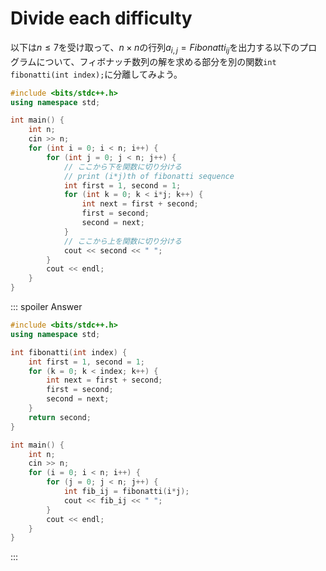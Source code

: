 # Divide each difficulty
以下は$n \leq 7$を受け取って、$n \times n$の行列$a_{i,j}=Fibonatti_{ij}$を出力する以下のプログラムについて、フィボナッチ数列の解を求める部分を別の関数`int fibonatti(int index);`に分離してみよう。
```cpp
#include <bits/stdc++.h>
using namespace std;

int main() {
    int n;
    cin >> n;
    for (int i = 0; i < n; i++) {
        for (int j = 0; j < n; j++) {
            // ここから下を関数に切り分ける
            // print (i*j)th of fibonatti sequence
            int first = 1, second = 1;
            for (int k = 0; k < i*j; k++) {
                int next = first + second;
                first = second;
                second = next;
            }
            // ここから上を関数に切り分ける
            cout << second << " ";
        }
        cout << endl;
    }
}
```

::: spoiler Answer

```cpp
#include <bits/stdc++.h>
using namespace std;

int fibonatti(int index) {
    int first = 1, second = 1;
    for (k = 0; k < index; k++) {
        int next = first + second;
        first = second;
        second = next;
    }
    return second;
}

int main() {
    int n;
    cin >> n;
    for (i = 0; i < n; i++) {
        for (j = 0; j < n; j++) {
            int fib_ij = fibonatti(i*j);
            cout << fib_ij << " ";
        }
        cout << endl;
    }
}
```

:::